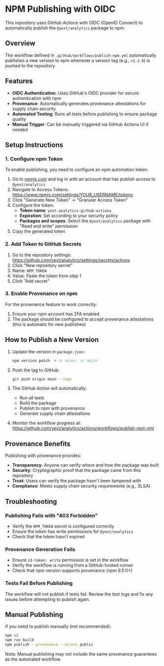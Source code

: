 # NPM Publishing with OIDC

This repository uses GitHub Actions with OIDC (OpenID Connect) to automatically publish the `@yext/analytics` package to npm.

## Overview

The workflow defined in `.github/workflows/publish-npm.yml` automatically publishes a new version to npm whenever a version tag (e.g., `v1.2.0`) is pushed to the repository.

## Features

- **OIDC Authentication**: Uses GitHub's OIDC provider for secure authentication with npm
- **Provenance**: Automatically generates provenance attestations for supply chain security
- **Automated Testing**: Runs all tests before publishing to ensure package quality
- **Manual Trigger**: Can be manually triggered via GitHub Actions UI if needed

## Setup Instructions

### 1. Configure npm Token

To enable publishing, you need to configure an npm automation token:

1. Go to [npmjs.com](https://www.npmjs.com/) and log in with an account that has publish access to `@yext/analytics`
2. Navigate to Access Tokens: https://www.npmjs.com/settings/YOUR_USERNAME/tokens
3. Click "Generate New Token" → "Granular Access Token"
4. Configure the token:
   - **Token name**: `yext-analytics-github-actions`
   - **Expiration**: Set according to your security policy
   - **Packages and scopes**: Select the `@yext/analytics` package with "Read and write" permission
5. Copy the generated token

### 2. Add Token to GitHub Secrets

1. Go to the repository settings: https://github.com/yext/analytics/settings/secrets/actions
2. Click "New repository secret"
3. Name: `NPM_TOKEN`
4. Value: Paste the token from step 1
5. Click "Add secret"

### 3. Enable Provenance on npm

For the provenance feature to work correctly:

1. Ensure your npm account has 2FA enabled
2. The package should be configured to accept provenance attestations (this is automatic for new publishes)

## How to Publish a New Version

1. Update the version in `package.json`:
   ```bash
   npm version patch  # or minor, or major
   ```

2. Push the tag to GitHub:
   ```bash
   git push origin main --tags
   ```

3. The GitHub Action will automatically:
   - Run all tests
   - Build the package
   - Publish to npm with provenance
   - Generate supply chain attestations

4. Monitor the workflow progress at: https://github.com/yext/analytics/actions/workflows/publish-npm.yml

## Provenance Benefits

Publishing with provenance provides:

- **Transparency**: Anyone can verify where and how the package was built
- **Security**: Cryptographic proof that the package came from this repository
- **Trust**: Users can verify the package hasn't been tampered with
- **Compliance**: Meets supply chain security requirements (e.g., SLSA)

## Troubleshooting

### Publishing Fails with "403 Forbidden"

- Verify the `NPM_TOKEN` secret is configured correctly
- Ensure the token has write permissions for `@yext/analytics`
- Check that the token hasn't expired

### Provenance Generation Fails

- Ensure `id-token: write` permission is set in the workflow
- Verify the workflow is running from a GitHub-hosted runner
- Check that npm version supports provenance (npm 9.5.0+)

### Tests Fail Before Publishing

The workflow will not publish if tests fail. Review the test logs and fix any issues before attempting to publish again.

## Manual Publishing

If you need to publish manually (not recommended):

```bash
npm ci
npm run build
npm publish --provenance --access public
```

Note: Manual publishing may not include the same provenance guarantees as the automated workflow.
